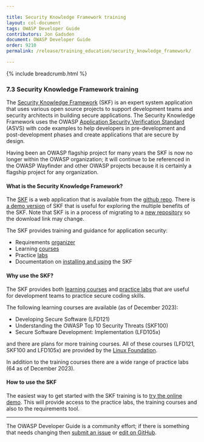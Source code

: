 ```yaml
---

title: Security Knowledge Framework training
layout: col-document
tags: OWASP Developer Guide
contributors: Jon Gadsden
document: OWASP Developer Guide
order: 9210
permalink: /release/training_education/security_knowledge_framework/

---
```


{% include breadcrumb.html %}

### 7.3 Security Knowledge Framework training

The [Security Knowledge Framework][skf] (SKF) is an expert system application that uses various open source projects
to support development teams and security architects in building secure applications.
The Security Knowledge Framework uses the OWASP [Application Security Verification Standard][asvs] (ASVS) with code examples
to help developers in pre-development and post-development phases and create applications that are secure by design.

Having been an OWASP flagship project for many years the SKF is now no longer within the OWASP organization;
it will continue to be referenced in the OWASP Wayfinder and other OWASP projects
because it is certainly a flagship project for any organization.

#### What is the Security Knowledge Framework?

The [SKF][skf] is a web application that is available from the [github repo][skfinstall].
There is [a demo version][skfdemo] of SKF that is useful for exploring the multiple benefits of the SKF.
Note that SKF is in a process of migrating to a [new repository][skfrepo] so the download link may change.

The SKF provides training and guidance for application security:

* Requirements [organizer][skfreqs]
* Learning [courses][skfdemo]
* Practice [labs][skflabs]
* Documentation on [installing and using][skfdocs] the SKF

#### Why use the SKF?

The SKF provides both [learning courses][skfdemo] and [practice labs][skflabs]
that are useful for development teams to practice secure coding skills.

The following learning courses are available (as of December 2023):

* Developing Secure Software (LFD121)
* Understanding the OWASP Top 10 Security Threats (SKF100)
* Secure Software Development: Implementation (LFD105x)

and there are plans for more training courses.
All of these courses (LFD121, SKF100 and LFD105x) are provided by the [Linux Foundation][linuxtraining].

In addition to the training courses there are a wide range of practice labs (64 as of December 2023).

#### How to use the SKF

The easiest way to get started with the SKF training is to [try the online demo][skfdemo].
This will provide access to the practice labs, the training courses and also to the requirements tool.

----

The OWASP Developer Guide is a community effort; if there is something that needs changing
then [submit an issue][issue0903] or [edit on GitHub][edit0903].

[asvs]: https://owasp.org/www-project-application-security-verification-standard/
[edit0903]: https://github.com/OWASP/www-project-developer-guide/blob/main/draft/09-training-education/03-skf.md
[issue0903]: https://github.com/OWASP/www-project-developer-guide/issues/new?labels=enhancement&template=request.md&title=Update:%2009-training-education/03-security-knowledge-framework
[linuxtraining]: https://training.linuxfoundation.org/full-catalog/
[skf]: https://www.securityknowledgeframework.org/
[skfdemo]: https://secureby.design/
[skfdocs]: https://skf.readme.io/docs/introduction
[skfinstall]: https://github.com/blabla1337/skf-flask/releases
[skflabs]: https://secureby.design/labs
[skfrepo]: https://github.com/Security-Knowledge-Framework
[skfreqs]: https://starfish-app-kd3eo.ondigitalocean.app/
